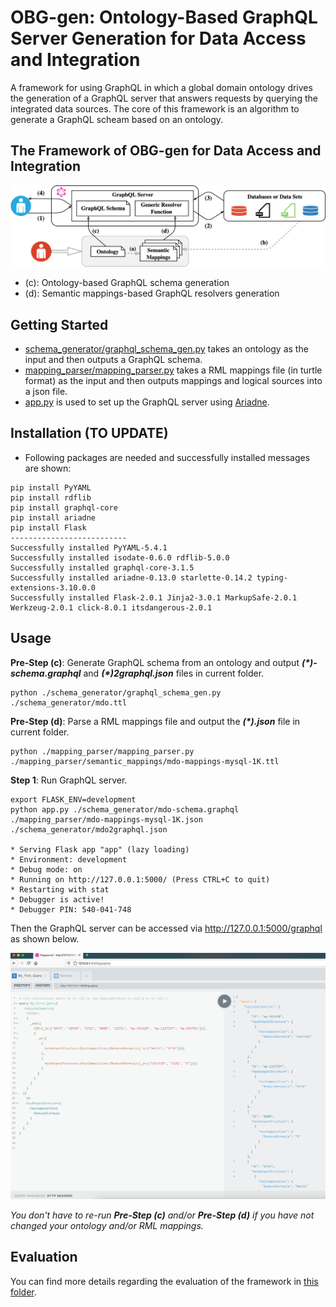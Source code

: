 # OBG-gen: Ontology-Based GraphQL Server Generation for Data Access and Integration
A framework for using GraphQL in which a global domain ontology drives the generation of a GraphQL server that answers requests by querying the integrated data sources. The core of this framework is an algorithm to generate a GraphQL scheam based on an ontology.

## The Framework of OBG-gen for Data Access and Integration
![entities](figures/OBG-gen-framework.png "The framework of OBG-gen")

* (c): Ontology-based GraphQL schema generation
* (d): Semantic mappings-based GraphQL resolvers generation


## Getting Started

* [schema_generator/graphql_schema_gen.py](schema_generator/graphql_schema_gen.py) takes an ontology as the input and then outputs a GraphQL schema.
* [mapping_parser/mapping_parser.py](mapping_parser/mapping_parser.py) takes a RML mappings file (in turtle format) as the input and then outputs mappings and logical sources into a json file.
* [app.py](./app.py) is used to set up the GraphQL server using [Ariadne](https://ariadnegraphql.org).


## Installation (TO UPDATE)

* Following packages are needed and successfully installed messages are shown:

[//]: # "python -m pip install \"graphql-core>=3\""
[//]: # "GraphQL-core 3 can be installed from PyPI using the built-in pip command:"
	
	pip install PyYAML
	pip install rdflib
    pip install graphql-core 
    pip install ariadne
    pip install Flask
    --------------------------
    Successfully installed PyYAML-5.4.1
    Successfully installed isodate-0.6.0 rdflib-5.0.0
    Successfully installed graphql-core-3.1.5
    Successfully installed ariadne-0.13.0 starlette-0.14.2 typing-extensions-3.10.0.0
    Successfully installed Flask-2.0.1 Jinja2-3.0.1 MarkupSafe-2.0.1 Werkzeug-2.0.1 click-8.0.1 itsdangerous-2.0.1

## Usage
**Pre-Step (c)**: Generate GraphQL schema from an ontology and output _**(*)-schema.graphql**_ and _**(*)2graphql.json**_ files in current folder.


	python ./schema_generator/graphql_schema_gen.py ./schema_generator/mdo.ttl

**Pre-Step (d)**: Parse a RML mappings file and output the _**(*).json**_ file in current folder.

	python ./mapping_parser/mapping_parser.py ./mapping_parser/semantic_mappings/mdo-mappings-mysql-1K.ttl

**Step 1**: Run GraphQL server.

	export FLASK_ENV=development
	python app.py ./schema_generator/mdo-schema.graphql ./mapping_parser/mdo-mappings-mysql-1K.json ./schema_generator/mdo2graphql.json

	* Serving Flask app "app" (lazy loading)
	* Environment: development
	* Debug mode: on
	* Running on http://127.0.0.1:5000/ (Press CTRL+C to quit)
	* Restarting with stat
	* Debugger is active!
	* Debugger PIN: 540-041-748

Then the GraphQL server can be accessed via http://127.0.0.1:5000/graphql as shown below.

![first_query](figures/first_query.png "GraphQL query example")

*You don't have to re-run **Pre-Step (c)** and/or **Pre-Step (d)** if you have not changed your ontology and/or RML mappings.*

## Evaluation

You can find more details regarding the evaluation of the framework in [this folder](evaluation/README.md).
